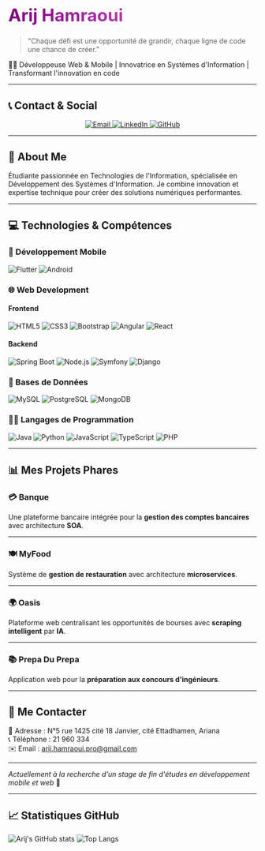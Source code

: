 # <h1 style="background: linear-gradient(to right, purple, violet); -webkit-background-clip: text; -webkit-text-fill-color: transparent; font-size: 2.5em;">Arij Hamraoui</h1>

> "Chaque défi est une opportunité de grandir, chaque ligne de code une chance de créer."

👩‍💻 Développeuse Web & Mobile | Innovatrice en Systèmes d'Information | Transformant l'innovation en code

---

## 📞 Contact & Social
<div align="center">
  <a href="mailto:arij.hamraoui.pro@gmail.com">
    <img src="https://img.shields.io/badge/Email-D14836?style=for-the-badge&logo=gmail&logoColor=white" alt="Email"/>
  </a>
 <a href="https://www.linkedin.com/in/arij-hamraoui">
    <img src="https://img.shields.io/badge/LinkedIn-0077B5?style=for-the-badge&logo=linkedin&logoColor=white" alt="LinkedIn"/>
</a>
  <a href="https://github.com/arijhamraouii">
    <img src="https://img.shields.io/badge/GitHub-100000?style=for-the-badge&logo=github&logoColor=white" alt="GitHub"/>
  </a>
</div>

---

## 🚀 About Me
Étudiante passionnée en Technologies de l'Information, spécialisée en Développement des Systèmes d'Information. Je combine innovation et expertise technique pour créer des solutions numériques performantes.

---

## 💻 Technologies & Compétences

### 📱 Développement Mobile
![Flutter](https://img.shields.io/badge/Flutter-02569B?style=for-the-badge&logo=flutter&logoColor=white)
![Android](https://img.shields.io/badge/Android-3DDC84?style=for-the-badge&logo=android&logoColor=white)

### 🌐 Web Development
#### Frontend
![HTML5](https://img.shields.io/badge/HTML5-E34F26?style=for-the-badge&logo=html5&logoColor=white)
![CSS3](https://img.shields.io/badge/CSS3-1572B6?style=for-the-badge&logo=css3&logoColor=white)
![Bootstrap](https://img.shields.io/badge/Bootstrap-563D7C?style=for-the-badge&logo=bootstrap&logoColor=white)
![Angular](https://img.shields.io/badge/Angular-DD0031?style=for-the-badge&logo=angular&logoColor=white)
![React](https://img.shields.io/badge/React-20232A?style=for-the-badge&logo=react&logoColor=61DAFB)

#### Backend
![Spring Boot](https://img.shields.io/badge/Spring_Boot-F2F4F9?style=for-the-badge&logo=spring-boot&logoColor=6DB33F)
![Node.js](https://img.shields.io/badge/Node.js-43853D?style=for-the-badge&logo=node.js&logoColor=white)
![Symfony](https://img.shields.io/badge/Symfony-000000?style=for-the-badge&logo=symfony&logoColor=white)
![Django](https://img.shields.io/badge/Django-092E20?style=for-the-badge&logo=django&logoColor=white)

### 💾 Bases de Données
![MySQL](https://img.shields.io/badge/MySQL-00000F?style=for-the-badge&logo=mysql&logoColor=white)
![PostgreSQL](https://img.shields.io/badge/PostgreSQL-316192?style=for-the-badge&logo=postgresql&logoColor=white)
![MongoDB](https://img.shields.io/badge/MongoDB-4EA94B?style=for-the-badge&logo=mongodb&logoColor=white)

### 👨‍💻 Langages de Programmation
![Java](https://img.shields.io/badge/Java-ED8B00?style=for-the-badge&logo=java&logoColor=white)
![Python](https://img.shields.io/badge/Python-14354C?style=for-the-badge&logo=python&logoColor=white)
![JavaScript](https://img.shields.io/badge/JavaScript-F7DF1E?style=for-the-badge&logo=javascript&logoColor=black)
![TypeScript](https://img.shields.io/badge/TypeScript-007ACC?style=for-the-badge&logo=typescript&logoColor=white)
![PHP](https://img.shields.io/badge/PHP-777BB4?style=for-the-badge&logo=php&logoColor=white)

---

## 📊 Mes Projets Phares

### 💳 **Banque**
Une plateforme bancaire intégrée pour la **gestion des comptes bancaires** avec architecture **SOA**.

---

### 🍽️ **MyFood**
Système de **gestion de restauration** avec architecture **microservices**.

---

### 🌍 **Oasis**
Plateforme web centralisant les opportunités de bourses avec **scraping intelligent** par **IA**.

---

### 📚 **Prepa Du Prepa**
Application web pour la **préparation aux concours d'ingénieurs**.

---

## 📧 Me Contacter
📍 Adresse : N°5 rue 1425 cité 18 Janvier, cité Ettadhamen, Ariana  
📞 Téléphone : 21 960 334  
✉️ Email : arij.hamraoui.pro@gmail.com  

---

*Actuellement à la recherche d'un stage de fin d'études en développement mobile et web* 🚀

---

## 📈 **Statistiques GitHub**

![Arij's GitHub stats](https://github-readme-stats.vercel.app/api?username=arijhamraouii&show_icons=true&theme=radical)
![Top Langs](https://github-readme-stats.vercel.app/api/top-langs/?username=arijhamraouii&layout=compact&theme=radical)

